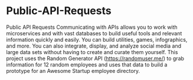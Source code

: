 # Public-API-Requests
Public API Requests  Communicating with APIs allows you to work with microservices and with vast databases to build useful tools and relevant information quickly and easily. You can build utilities, games, infographics, and more. You can also integrate, display, and analyze social media and large data sets without having to create and curate them yourself.  This project uses the Random Generator API (https://randomuser.me/) to grab information for 12 random employees and uses that data to build a prototype for an Awesome Startup employee directory.
